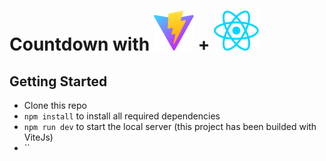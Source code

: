 # Countdown with ![ScreenShot of CountDown](public/vite.svg) + ![ScreenShot of CountDown](src/assets/react.svg)
## Getting Started

- Clone this repo
- `npm install` to install all required dependencies
- `npm run dev` to start the local server (this project has been builded with ViteJs)
- ``
